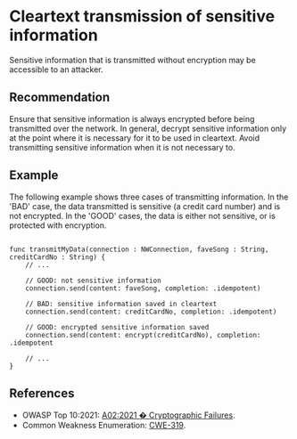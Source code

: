 # Cleartext transmission of sensitive information
Sensitive information that is transmitted without encryption may be accessible to an attacker.


## Recommendation
Ensure that sensitive information is always encrypted before being transmitted over the network. In general, decrypt sensitive information only at the point where it is necessary for it to be used in cleartext. Avoid transmitting sensitive information when it is not necessary to.


## Example
The following example shows three cases of transmitting information. In the 'BAD' case, the data transmitted is sensitive (a credit card number) and is not encrypted. In the 'GOOD' cases, the data is either not sensitive, or is protected with encryption.


```none

func transmitMyData(connection : NWConnection, faveSong : String, creditCardNo : String) {
	// ...

	// GOOD: not sensitive information
	connection.send(content: faveSong, completion: .idempotent)

	// BAD: sensitive information saved in cleartext
	connection.send(content: creditCardNo, completion: .idempotent)

	// GOOD: encrypted sensitive information saved
	connection.send(content: encrypt(creditCardNo), completion: .idempotent

	// ...
}

```

## References
* OWASP Top 10:2021: [A02:2021 � Cryptographic Failures](https://owasp.org/Top10/A02_2021-Cryptographic_Failures/).
* Common Weakness Enumeration: [CWE-319](https://cwe.mitre.org/data/definitions/319.html).
